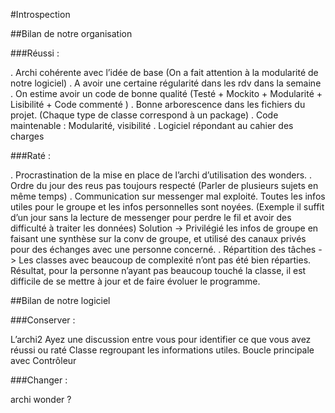 #Introspection 

##Bilan de notre organisation

###Réussi :

. Archi cohérente avec l’idée de base (On a fait attention à la modularité de notre logiciel)
. A avoir une certaine régularité dans les rdv dans la semaine
. On estime avoir un code de bonne qualité (Testé + Mockito + Modularité + Lisibilité + Code commenté )
. Bonne arborescence dans les fichiers du projet. (Chaque type de classe correspond à un package)
. Code maintenable : Modularité, visibilité
. Logiciel répondant au cahier des charges

###Raté :

. Procrastination de la mise en place de l’archi d’utilisation des wonders.
. Ordre du jour des reus pas toujours respecté (Parler de plusieurs sujets en même temps)
. Communication sur messenger mal exploité. Toutes les infos utiles pour le groupe et les infos personnelles sont noyées. (Exemple il suffit d’un jour sans la lecture de messenger pour perdre le fil et avoir des difficulté à traiter les données) Solution -> Privilégié les infos de groupe en faisant une synthèse sur la conv de groupe, et utilisé des canaux privés pour des échanges avec une personne concerné.
. Répartition des tâches -> Les classes avec beaucoup de complexité n’ont pas été bien réparties. Résultat, pour la personne n’ayant pas beaucoup touché la classe, il est difficile de se mettre à jour et de faire évoluer le programme.

##Bilan de notre logiciel

###Conserver :

L’archi2 Ayez une discussion entre vous pour identifier ce que vous avez réussi ou raté
Classe regroupant les informations utiles.
Boucle principale avec Contrôleur

###Changer :

archi wonder ?


